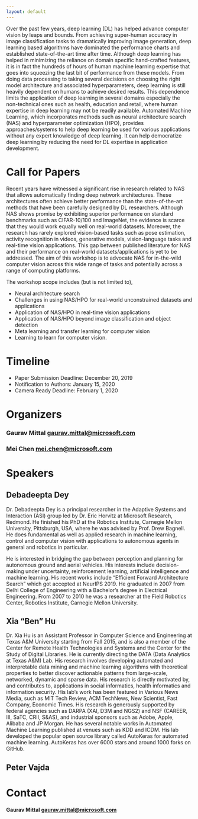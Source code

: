 ```yaml
---
layout: default
---
```


Over the past few years, deep learning (DL) has helped advance computer vision by leaps and bounds. From achieving super-human accuracy in image classification tasks to dramatically improving image generation, deep learning based algorithms have dominated the performance charts and established state-of-the-art time after time. Although deep learning has helped in minimizing the reliance on domain specific hand-crafted features, it is in fact the hundreds of hours of human machine learning expertise that goes into squeezing the last bit of performance from these models. From doing data processing to taking several decisions on choosing the right model architecture and associated hyperparameters, deep learning is still heavily dependent on humans to achieve desired results. This dependence limits the application of deep learning in several domains especially the non-technical ones such as health, education and retail, where human expertise in deep learning may not be readily available. Automated Machine Learning, which incorporates methods such as neural architecture search (NAS) and hyperparameter optimization (HPO), provides approaches/systems to help deep learning be used for various applications without any expert knowledge of deep learning. It can help democratize deep learning by reducing the need for DL expertise in application development. 

# Call for Papers

Recent years have witnessed a significant rise in research related to NAS that allows automatically finding deep network architectures. These architectures often achieve better performance than the state-of-the-art methods that have been carefully designed by DL researchers. Although NAS shows promise by exhibiting superior performance on standard benchmarks such as CIFAR-10/100 and ImageNet, the evidence is scarce that they would work equally well on real-world datasets. Moreover, the research has rarely explored vision-based tasks such as pose estimation, activity recognition in videos, generative models, vision-language tasks and real-time vision applications. This gap between published literature for NAS and their performance on real-world datasets/applications is yet to be addressed. The aim of this workshop is to advocate NAS for in-the-wild computer vision across this wide range of tasks and potentially across a range of computing platforms.

The workshop scope includes (but is not limited to),

* Neural architecture search
*	Challenges in using NAS/HPO for real-world unconstrained datasets and applications
*	Application of NAS/HPO in real-time vision applications
*	Application of NAS/HPO beyond image classification and object detection
*	Meta learning and transfer learning for computer vision
*	Learning to learn for computer vision.

# Timeline

*	Paper Submission Deadline: December 20, 2019
*	Notification to Authors: January 15, 2020
*	Camera Ready Deadline: February 1, 2020


# Organizers

### Gaurav Mittal <gaurav.mittal@microsoft.com>

### Mei Chen <mei.chen@microsoft.com>

# Speakers

## Debadeepta Dey

Dr. Debadeepta Dey is a principal researcher in the Adaptive Systems and Interaction (ASI) group led by Dr. Eric Horvitz at Microsoft Research, Redmond. He finished his PhD at the Robotics Institute, Carnegie Mellon University, Pittsburgh, USA, where he was advised by Prof. Drew Bagnell. He does fundamental as well as applied research in machine learning, control and computer vision with applications to autonomous agents in general and robotics in particular.

He is interested in bridging the gap between perception and planning for autonomous ground and aerial vehicles. His interests include decision-making under uncertainty, reinforcement learning, artificial intelligence and machine learning. His recent works include “Efficient Forward Architecture Search” which got accepted at NeurIPS 2019. He graduated in 2007 from Delhi College of Engineering with a Bachelor’s degree in Electrical Engineering. From 2007 to 2010 he was a researcher at the Field Robotics Center, Robotics Institute, Carnegie Mellon University.

## Xia “Ben” Hu 

Dr. Xia Hu is an Assistant Professor in Computer Science and Engineering at Texas A&M University starting from Fall 2015, and is also a member of the Center for Remote Health Technologies and Systems and the Center for the Study of Digital Libraries. He is currently directing the DATA (Data Analytics at Texas A&M) Lab.
His research involves developing automated and interpretable data mining and machine learning algorithms with theoretical properties to better discover actionable patterns from large-scale, networked, dynamic and sparse data. His research is directly motivated by, and contributes to, applications in social informatics, health informatics and information security. His lab’s work has been featured in Various News Media, such as MIT Tech Review, ACM TechNews, New Scientist, Fast Company, Economic Times. His research is generously supported by federal agencies such as DARPA (XAI, D3M and NGS2) and NSF (CAREER, III, SaTC, CRII, S&AS), and industrial sponsors such as Adobe, Apple, Alibaba and JP Morgan.
He has several notable works in Automated Machine Learning published at venues such as KDD and ICDM. His lab developed the popular open source library called AutoKeras for automated machine learning. AutoKeras has over 6000 stars and around 1000 forks on GitHub.

## Peter Vajda

# Contact

#### Gaurav Mittal <gaurav.mittal@microsoft.com>

